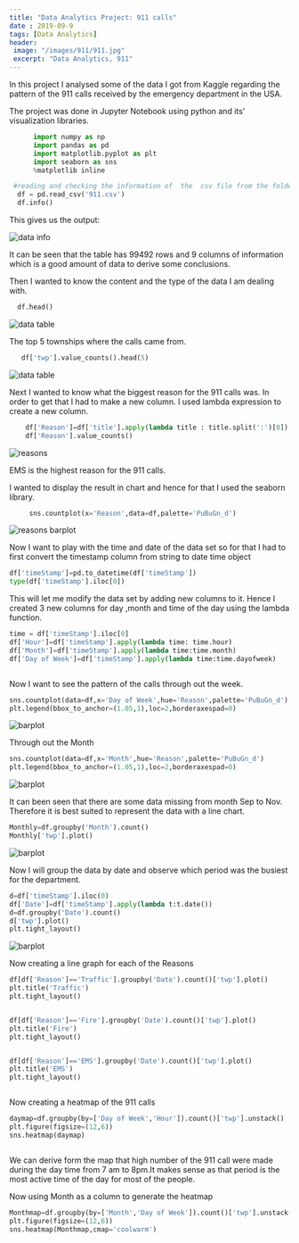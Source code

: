 ```yaml
---
title: "Data Analytics Project: 911 calls"
date : 2019-09-9
tags: [Data Analytics]
header:
 image: "/images/911/911.jpg"
 excerpt: "Data Analytics, 911"
---
```

 In this project I analysed some of the data I got from Kaggle regarding the pattern of the 911 calls received by the emergency department in the USA.


 The project was done in Jupyter Notebook using python and its' visualization libraries.


 ```python
       import numpy as np
       import pandas as pd
       import matplotlib.pyplot as plt
       import seaborn as sns
       %matplotlib inline

  ```
 ```python
  #reading and checking the information of  the  csv file from the folder.
   df = pd.read_csv('911.csv')
   df.info()
 ```
 This gives us the output:

 <img src="{{ site.url }}{{ site.baseurl }}/images/911/911csvinfo.jpg" alt="data info">

 It can be seen that the table has 99492 rows and 9 columns of information which is a good amount of data to derive some conclusions.

 Then I wanted to know the content and the type of the data I am dealing with.
 ```python
   df.head()
```
 <img src="{{ site.url }}{{ site.baseurl }}/images/911/911datahead.jpg" alt="data table">

The top 5 townships where the calls came from.
```python
   df['twp'].value_counts().head(5)
```
 <img src="{{ site.url }}{{ site.baseurl }}/images/911/twn.jpg" alt="data table">

 Next I wanted to know what the biggest reason for the 911 calls was. In order to get that I had to make a new column. I used lambda expression to create a new column.
 ```python
     df['Reason']=df['title'].apply(lambda title : title.split(':')[0])
     df['Reason'].value_counts()
```
 <img src="{{ site.url }}{{ site.baseurl }}/images/911/Reason.jpg" alt="reasons">

 EMS is the highest reason for the 911 calls.

I wanted to display the result in chart and hence for that I used the seaborn library.

```python
     sns.countplot(x='Reason',data=df,palette='PuBuGn_d')
```
<img src="{{ site.url }}{{ site.baseurl }}/images/911/reasonseaborn.jpg" alt="reasons barplot">

Now I want to play with the time and date of the data set so for that I had to first
convert the timestamp column from string to date time object
```python
df['timeStamp']=pd.to_datetime(df['timeStamp'])
type(df['timeStamp'].iloc[0])
```

This will let me  modify the data set by adding new columns to it. Hence I created 3 new columns  for day ,month and time of the day using the lambda function.

```python
time = df['timeStamp'].iloc[0]
df['Hour']=df['timeStamp'].apply(lambda time: time.hour)
df['Month']=df['timeStamp'].apply(lambda time:time.month)
df['Day of Week']=df['timeStamp'].apply(lambda time:time.dayofweek)
```
<img src="{{ site.url }}{{ site.baseurl }}/images/911/timecolumn.jpg" alt="">

Now I want to see the pattern of the calls through out the week.

```python
sns.countplot(data=df,x='Day of Week',hue='Reason',palette='PuBuGn_d')
plt.legend(bbox_to_anchor=(1.05,1),loc=2,borderaxespad=0)
```
<img src="{{ site.url }}{{ site.baseurl }}/images/911/dayoftheweek.jpg" alt=" barplot">

Through out the Month
```python
sns.countplot(data=df,x='Month',hue='Reason',palette='PuBuGn_d')
plt.legend(bbox_to_anchor=(1.05,1),loc=2,borderaxespad=0)
```

<img src="{{ site.url }}{{ site.baseurl }}/images/911/MonthPlot.jpg" alt=" barplot">

It can been seen that there are some data missing from month Sep to Nov. Therefore it is best suited to represent the data with a line chart.

```python
Monthly=df.groupby('Month').count()
Monthly['twp'].plot()
```

<img src="{{ site.url }}{{ site.baseurl }}/images/911/Monthlylineplot.jpg" alt=" barplot">

Now  I will group the data by date and observe which period was the busiest for the department.

```python
d=df['timeStamp'].iloc(0)
df['Date']=df['timeStamp'].apply(lambda t:t.date())
d=df.groupby('Date').count()
d['twp'].plot()
plt.tight_layout()
```

<img src="{{ site.url }}{{ site.baseurl }}/images/911/datelineplot.jpg" alt=" barplot">

Now creating a line graph for each of the Reasons

```python
df[df['Reason']=='Traffic'].groupby('Date').count()['twp'].plot()
plt.title('Traffic')
plt.tight_layout()
```
<img src="{{ site.url }}{{ site.baseurl }}/images/911/Traffic.jpg" alt="">

```python
df[df['Reason']=='Fire'].groupby('Date').count()['twp'].plot()
plt.title('Fire')
plt.tight_layout()
```
<img src="{{ site.url }}{{ site.baseurl }}/images/911/Fire.jpg" alt="">

```python
df[df['Reason']=='EMS'].groupby('Date').count()['twp'].plot()
plt.title('EMS')
plt.tight_layout()
```
<img src="{{ site.url }}{{ site.baseurl }}/images/911/EMS.jpg" alt="">

Now creating a heatmap of the 911 calls

```python
daymap=df.groupby(by=['Day of Week','Hour']).count()['twp'].unstack()
plt.figure(figsize=(12,6))
sns.heatmap(daymap)
```
<img src="{{ site.url }}{{ site.baseurl }}/images/911/heatmap.jpg" alt="">

We can derive form the map that high number of the 911 call were made during the day time from 7 am to 8pm.It makes sense as that period is the most active time of the day for most of the people.

Now using Month as a column to generate the heatmap
```python
Monthmap=df.groupby(by=['Month','Day of Week']).count()['twp'].unstack()
plt.figure(figsize=(12,6))
sns.heatmap(Monthmap,cmap='coolwarm')
```
<img src="{{ site.url }}{{ site.baseurl }}/images/911/Monthheatmap.jpg" alt="">
